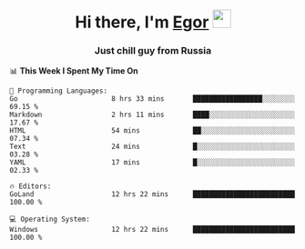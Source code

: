 
<h1 align="center">Hi there, I'm <a href="https://daniilshat.ru/" target="_blank">Egor</a> 
<img src="https://github.com/blackcater/blackcater/raw/main/images/Hi.gif" height="32"/></h1>
<h3 align="center">Just chill guy from Russia</h3>

<!--START_SECTION:waka-->
📊 **This Week I Spent My Time On** 

```text
💬 Programming Languages: 
Go                       8 hrs 33 mins       █████████████████░░░░░░░░   69.15 % 
Markdown                 2 hrs 11 mins       ████░░░░░░░░░░░░░░░░░░░░░   17.67 % 
HTML                     54 mins             ██░░░░░░░░░░░░░░░░░░░░░░░   07.34 % 
Text                     24 mins             █░░░░░░░░░░░░░░░░░░░░░░░░   03.28 % 
YAML                     17 mins             █░░░░░░░░░░░░░░░░░░░░░░░░   02.33 % 

🔥 Editors: 
GoLand                   12 hrs 22 mins      █████████████████████████   100.00 % 

💻 Operating System: 
Windows                  12 hrs 22 mins      █████████████████████████   100.00 % 
```


<!--END_SECTION:waka-->
